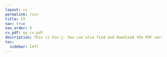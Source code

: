 ```yaml
---
layout: cv
permalink: /cv/
title: CV
nav: true
nav_order: 5
cv_pdf: my_cv.pdf
description: This is Xin 👋. You can also find and download the PDF version by clicking that button. ☞
toc:
  sidebar: left
---
```

